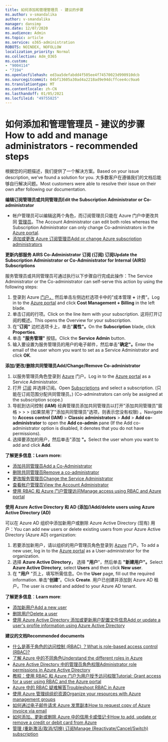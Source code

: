 ```yaml
---
title: 如何添加和管理管理员 - 建议的步骤
ms.author: v-smandalika
author: v-smandalika
manager: dansimp
ms.date: 12/07/2020
ms.audience: Admin
ms.topic: article
ms.service: o365-administration
ROBOTS: NOINDEX, NOFOLLOW
localization_priority: Normal
ms.collection: Adm_O365
ms.custom:
- "9004114"
- "7194"
ms.openlocfilehash: ed3aa5defabdd4f505ee4f74570023d990910dcb
ms.sourcegitcommit: 04bf13605a30ad4a2218ad9e94dcffcee4cc9aa6
ms.translationtype: MT
ms.contentlocale: zh-CN
ms.lasthandoff: 01/05/2021
ms.locfileid: "49755825"
---
```

# <a name="how-to-add-and-manage-administrators---recommended-steps"></a><span data-ttu-id="f41c9-102">如何添加和管理管理员 - 建议的步骤</span><span class="sxs-lookup"><span data-stu-id="f41c9-102">How to add and manage administrators - recommended steps</span></span>

<span data-ttu-id="f41c9-103">根据您的问题描述，我们提供了一个解决方案。</span><span class="sxs-lookup"><span data-stu-id="f41c9-103">Based on your issue description, we’ve found a solution for you.</span></span> <span data-ttu-id="f41c9-104">大多数客户在遵循我们的文档后能够自行解决问题。</span><span class="sxs-lookup"><span data-stu-id="f41c9-104">Most customers were able to resolve their issue on their own after following our documentation.</span></span>

<span data-ttu-id="f41c9-105">**编辑订阅管理员或共同管理员**</span><span class="sxs-lookup"><span data-stu-id="f41c9-105">**Edit the Subscription Administrator or Co-administrator**</span></span>

- <span data-ttu-id="f41c9-106">帐户管理员可以编辑这两个角色，而订阅管理员只能在 Azure 门户中更改共同 [管理员](https://ms.portal.azure.com/#home)。</span><span class="sxs-lookup"><span data-stu-id="f41c9-106">The Account Administrator can edit both roles whereas the Subscription Administrator can only change Co-administrators in the [Azure portal](https://ms.portal.azure.com/#home).</span></span>
- [<span data-ttu-id="f41c9-107">添加或更改 Azure 订阅管理员</span><span class="sxs-lookup"><span data-stu-id="f41c9-107">Add or change Azure subscription administrators</span></span>](https://docs.microsoft.com/azure/cost-management-billing/manage/add-change-subscription-administrator)

<span data-ttu-id="f41c9-108">**更新内部服务 AIRS Co-Administrator 订阅 (订阅) 订阅**</span><span class="sxs-lookup"><span data-stu-id="f41c9-108">**Update the Subscription Administrator or Co-Administrator for Internal (AIRS) Subscriptions**</span></span>

<span data-ttu-id="f41c9-109">服务管理员或共同管理员可通过执行以下步骤自行完成此操作：</span><span class="sxs-lookup"><span data-stu-id="f41c9-109">The Service Administrator or the Co-administrator can self-serve this action by using the following steps:</span></span>

1. <span data-ttu-id="f41c9-110">登录到 Azure [门户，](https://ms.portal.azure.com/#home) 然后单击左侧边栏选项卡中的"成本管理 **+** 计费"。</span><span class="sxs-lookup"><span data-stu-id="f41c9-110">Log in to the [Azure portal](https://ms.portal.azure.com/#home) and click **Cost Management + Billing** in the left blade.</span></span>
2. <span data-ttu-id="f41c9-111">单击订阅的行项。</span><span class="sxs-lookup"><span data-stu-id="f41c9-111">Click on the line item with your subscription.</span></span> <span data-ttu-id="f41c9-112">这将打开订阅的概述。</span><span class="sxs-lookup"><span data-stu-id="f41c9-112">This opens the Overview for your subscription.</span></span>
3. <span data-ttu-id="f41c9-113">在"**订阅"** 边栏选项卡上，单击"**属性"。**</span><span class="sxs-lookup"><span data-stu-id="f41c9-113">On the **Subscription** blade, click **Properties**.</span></span> 
4. <span data-ttu-id="f41c9-114">单击 **"服务管理"** 按钮。</span><span class="sxs-lookup"><span data-stu-id="f41c9-114">Click the **Service Admin** button.</span></span>
5. <span data-ttu-id="f41c9-115">输入要设置为服务管理员的用户的电子邮件，然后单击"**确定"。**</span><span class="sxs-lookup"><span data-stu-id="f41c9-115">Enter the email of the user whom you want to set as a Service Administrator and click **OK**.</span></span>

<span data-ttu-id="f41c9-116">**添加/更改/删除共同管理员**</span><span class="sxs-lookup"><span data-stu-id="f41c9-116">**Add/Change/Remove Co-administrator**</span></span>

1. <span data-ttu-id="f41c9-117">以服务管理员角色登录到 [Azure](https://ms.portal.azure.com/#home) 门户。</span><span class="sxs-lookup"><span data-stu-id="f41c9-117">Log in to the [Azure portal](https://ms.portal.azure.com/#home) as a Service Administrator.</span></span>
2. <span data-ttu-id="f41c9-118">打开 [订阅](https://ms.portal.azure.com/#blade/Microsoft_Azure_Billing/SubscriptionsBlade) 并选择订阅。</span><span class="sxs-lookup"><span data-stu-id="f41c9-118">Open [Subscriptions](https://ms.portal.azure.com/#blade/Microsoft_Azure_Billing/SubscriptionsBlade) and select a subscription.</span></span> <span data-ttu-id="f41c9-119"> (只能在订阅范围分配共同管理员。) </span><span class="sxs-lookup"><span data-stu-id="f41c9-119">(Co-adminstrators can only be assigned at the subscription scope.)</span></span>
3. <span data-ttu-id="f41c9-120">导航到访问控制 **(IAM)** 经典管理员添加共同管理员以打开"添加共同管理员"窗格  >    >    >   (如果禁用了"添加共同管理员"选项，则表示您没有权限) 。</span><span class="sxs-lookup"><span data-stu-id="f41c9-120">Navigate to **Access control (IAM)** > **Classic administrators** > **Add** > **Add co-administrator** to open the **Add co-admin** pane (If the Add co-administrator option is disabled, it denotes that you do not have permissions).</span></span>
4. <span data-ttu-id="f41c9-121">选择要添加的用户，然后单击"添加 **"。**</span><span class="sxs-lookup"><span data-stu-id="f41c9-121">Select the user whom you want to add and click **Add**.</span></span>

<span data-ttu-id="f41c9-122">**了解更多信息：**</span><span class="sxs-lookup"><span data-stu-id="f41c9-122">**Learn more:**</span></span>
- [<span data-ttu-id="f41c9-123">添加共同管理员</span><span class="sxs-lookup"><span data-stu-id="f41c9-123">Add a Co-Administrator</span></span>](https://docs.microsoft.com/azure/role-based-access-control/classic-administrators)
- [<span data-ttu-id="f41c9-124">删除共同管理员</span><span class="sxs-lookup"><span data-stu-id="f41c9-124">Remove a co-administrator</span></span>](https://docs.microsoft.com/azure/role-based-access-control/classic-administrators)
- [<span data-ttu-id="f41c9-125">更改服务管理员</span><span class="sxs-lookup"><span data-stu-id="f41c9-125">Change the Service Administrator</span></span>](https://docs.microsoft.com/azure/role-based-access-control/classic-administrators)
- [<span data-ttu-id="f41c9-126">查看帐户管理员</span><span class="sxs-lookup"><span data-stu-id="f41c9-126">View the Account Administrator</span></span>](https://docs.microsoft.com/azure/role-based-access-control/classic-administrators)
- [<span data-ttu-id="f41c9-127">使用 RBAC 和 Azure 门户管理访问</span><span class="sxs-lookup"><span data-stu-id="f41c9-127">Manage access using RBAC and Azure portal</span></span>](https://docs.microsoft.com/azure/role-based-access-control/role-assignments-portal)

<span data-ttu-id="f41c9-128">**使用 Azure Active Directory 和 AD (添加/)**</span><span class="sxs-lookup"><span data-stu-id="f41c9-128">**Add/delete users using Azure Active Directory (AD)**</span></span>

<span data-ttu-id="f41c9-129">可以在 Azure AD 组织中添加新用户或删除 Azure Active Directory (现有) 用户：</span><span class="sxs-lookup"><span data-stu-id="f41c9-129">You can add new users or delete existing users from your Azure Active Directory (Azure AD) organization:</span></span>

1. <span data-ttu-id="f41c9-130">若要添加新用户，请以组织的用户管理员角色登录到 [Azure](https://ms.portal.azure.com/#home) 门户。</span><span class="sxs-lookup"><span data-stu-id="f41c9-130">To add a new user, log in to the [Azure portal](https://ms.portal.azure.com/#home) as a User-administrator for the organization.</span></span>
2. <span data-ttu-id="f41c9-131">选择 **Azure Active Directory，** 选择 **"用户**"，然后单击 **"新建用户"。**</span><span class="sxs-lookup"><span data-stu-id="f41c9-131">Select **Azure Active Directory**, select **Users** and then click **New user**.</span></span>
3. <span data-ttu-id="f41c9-132">在 **"用户** "页上，填写所需信息。</span><span class="sxs-lookup"><span data-stu-id="f41c9-132">On the **User** page, fill out the required information.</span></span> <span data-ttu-id="f41c9-133">单击“**创建**”。</span><span class="sxs-lookup"><span data-stu-id="f41c9-133">Click **Create**.</span></span> <span data-ttu-id="f41c9-134">用户已创建并添加到 Azure AD 租户。</span><span class="sxs-lookup"><span data-stu-id="f41c9-134">The user is created and added to your Azure AD tenant.</span></span>

<span data-ttu-id="f41c9-135">**了解更多信息**：</span><span class="sxs-lookup"><span data-stu-id="f41c9-135">**Learn more**:</span></span>

- [<span data-ttu-id="f41c9-136">添加新用户</span><span class="sxs-lookup"><span data-stu-id="f41c9-136">Add a new user</span></span>](https://docs.microsoft.com/azure/active-directory/fundamentals/add-users-azure-active-directory)
- [<span data-ttu-id="f41c9-137">删除用户</span><span class="sxs-lookup"><span data-stu-id="f41c9-137">Delete a user</span></span>](https://docs.microsoft.com/azure/active-directory/fundamentals/add-users-azure-active-directory)
- [<span data-ttu-id="f41c9-138">使用 Azure Active Directory 添加或更新用户配置文件信息</span><span class="sxs-lookup"><span data-stu-id="f41c9-138">Add or update a user's profile information using Azure Active Directory</span></span>](https://docs.microsoft.com/azure/active-directory/fundamentals/active-directory-users-profile-azure-portal)

<span data-ttu-id="f41c9-139">**建议的文档**</span><span class="sxs-lookup"><span data-stu-id="f41c9-139">**Recommended documents**</span></span>

- [<span data-ttu-id="f41c9-140">什么是基于角色的访问控制 (RBAC) ？</span><span class="sxs-lookup"><span data-stu-id="f41c9-140">What is role-based access control (RBAC)?</span></span>](https://docs.microsoft.com/azure/role-based-access-control/overview)
- [<span data-ttu-id="f41c9-141">了解 Azure 中的不同角色</span><span class="sxs-lookup"><span data-stu-id="f41c9-141">Understand the different roles in Azure</span></span>](https://docs.microsoft.com/azure/role-based-access-control/rbac-and-directory-admin-roles)
- [<span data-ttu-id="f41c9-142">Azure Active Directory 中的管理员角色权限</span><span class="sxs-lookup"><span data-stu-id="f41c9-142">Administrator role permissions in Azure Active Directory</span></span>](https://docs.microsoft.com/azure/active-directory/roles/permissions-reference)
- [<span data-ttu-id="f41c9-143">教程：使用 RBAC 和 Azure 门户为用户授予访问权限</span><span class="sxs-lookup"><span data-stu-id="f41c9-143">Tutorial: Grant access for a user using RBAC and the Azure portal</span></span>](https://docs.microsoft.com/azure/role-based-access-control/quickstart-assign-role-user-portal)
- [<span data-ttu-id="f41c9-144">Azure 中的 RBAC 疑难解答</span><span class="sxs-lookup"><span data-stu-id="f41c9-144">Troubleshoot RBAC in Azure</span></span>](https://docs.microsoft.com/azure/role-based-access-control/troubleshooting)
- [<span data-ttu-id="f41c9-145">使用 Azure 管理组组织资源</span><span class="sxs-lookup"><span data-stu-id="f41c9-145">Organize your resources with Azure management groups</span></span>](https://docs.microsoft.com/azure/governance/management-groups/overview)
- [<span data-ttu-id="f41c9-146">如何通过电子邮件请求 Azure 发票副本</span><span class="sxs-lookup"><span data-stu-id="f41c9-146">How to request copy of Azure invoice via email</span></span>](https://azure.microsoft.com/en-us/blog/azure-email-invoices/)
- [<span data-ttu-id="f41c9-147">如何添加、更新或删除 Azure 中的信用卡或借记卡</span><span class="sxs-lookup"><span data-stu-id="f41c9-147">How to add, update or remove a credit or debit card from Azure</span></span>](https://docs.microsoft.com/azure/cost-management-billing/manage/change-credit-card)
- [<span data-ttu-id="f41c9-148">管理 (重新激活/取消/切换) 订阅</span><span class="sxs-lookup"><span data-stu-id="f41c9-148">Manage (Reactivate/Cancel/Switch) subscription</span></span>](https://docs.microsoft.com/azure/cost-management-billing/manage/subscription-disabled)



